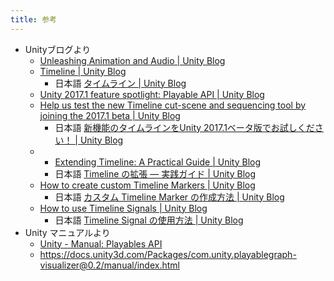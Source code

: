 ```yaml
---
title: 参考
---
```

- Unityブログより
  - [Unleashing Animation and Audio | Unity Blog](https://blog.unity.com/technology/unleashing-animation-and-audio-2)
  - [Timeline | Unity Blog](https://blog.unity.com/topic/timeline)
    - 日本語 [タイムライン | Unity Blog](https://blog.unity.com/ja/topic/timeline)
  - [Unity 2017.1 feature spotlight: Playable API | Unity Blog](https://blog.unity.com/technology/unity-2017-1-feature-spotlight-playable-api)
  - [Help us test the new Timeline cut-scene and sequencing tool by joining the 2017.1 beta | Unity Blog](https://blog.unity.com/community/help-us-test-the-new-timeline-cut-scene-and-sequencing-tool-by-joining-the-2017-1-beta)
    - 日本語 [新機能のタイムラインをUnity 2017.1ベータ版でお試しください！ | Unity Blog](https://blog.unity.com/ja/community/help-us-test-the-new-timeline-cut-scene-and-sequencing-tool-by-joining-the-2017-1-beta)
  - - [Extending Timeline: A Practical Guide | Unity Blog](https://blog.unity.com/engine-platform/extending-timeline-practical-guide)
    - 日本語 [Timeline の拡張 ― 実践ガイド | Unity Blog](https://blog.unity.com/ja/engine-platform/extending-timeline-practical-guide)
  - [How to create custom Timeline Markers | Unity Blog](https://blog.unity.com/engine-platform/how-to-create-custom-timeline-markers)
    - 日本語 [カスタム Timeline Marker の作成方法 | Unity Blog](https://blog.unity.com/ja/engine-platform/how-to-create-custom-timeline-markers)
  - [How to use Timeline Signals | Unity Blog](https://blog.unity.com/engine-platform/how-to-use-timeline-signals)
    - 日本語 [Timeline Signal の使用方法 | Unity Blog](https://blog.unity.com/ja/engine-platform/how-to-use-timeline-signals)
- Unity マニュアルより
  - [Unity - Manual: Playables API](https://docs.unity3d.com/Manual/Playables.html)
  - https://docs.unity3d.com/Packages/com.unity.playablegraph-visualizer@0.2/manual/index.html